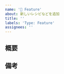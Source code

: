 ```yaml
---
name: '🚀 Feature'
about: 新しいレシピなどを追加
title: ''
labels: 'Type: Feature'
assignees: ''
---
```


## 概要
<!-- （追加した内容など） -->


## 備考
<!-- （関連Issueなど） -->
